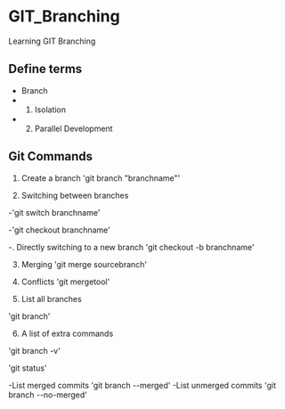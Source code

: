 # GIT_Branching
Learning GIT Branching

## Define terms

- Branch
- 1. Isolation
- 2. Parallel Development


## Git Commands
1. Create a branch
'git branch "branchname"'

2. Switching between branches

-'git switch branchname'

-'git checkout branchname'

-. Directly switching to a new branch
'git checkout -b branchname'

3. Merging
'git merge sourcebranch'

4. Conflicts
'git mergetool'
 
 5. List all branches

'git branch'

6. A list of extra commands

'git branch -v'

'git status'


-List merged commits
'git branch --merged'
-List unmerged commits
'git branch --no-merged'
